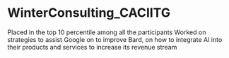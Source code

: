 # WinterConsulting_CACIITG
Placed in the top 10 percentile among all the participants Worked on strategies to assist Google on to improve Bard, on how to integrate AI into their products and services to increase its revenue stream
